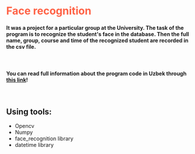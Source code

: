 # <h1 style="color:Tomato;"> Face recognition </h1>
<h4>
  It was a project for a particular group at the University. The task of the program is to recognize the student's face in the database. Then the full name, group,     course and time of the recognized student are recorded in the csv file.
</h4>
</br>
<h4>
  You can read full information about the program code in Uzbek through <a href="https://github.com/Shohruhtukhtashev/FaceRecognition/blob/bb0e6f6a572e790f0cd0173efd8ec1dd5ae0de36/Kamera%20yordamida%20yuzni%20tanib%20olish%20dasturi(for%20github).pdf">this link</a>!
</h4>
</br>
<h2>
  Using tools:
</h2>
<ul>
  <li>Opencv</li>
  <li>Numpy</li>
  <li>face_recognition library</li>
  <li>datetime library</li>
</ul>
  
